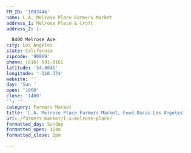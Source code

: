 ```yaml
---
FM_ID: '1003446'
name: L.A. Melrose Place Farmers Market
address_1: Melrose Place & Croft
address_2: |-

  8400 Melrose Ave
city: Los Angeles
state: California
zipcode: '90069'
phone: (818) 591-8161
latitude: '34.0841'
longitude: '-118.374'
website: ''
day: 'Sun '
open: '1000'
close: '1400'
'': ''
category: Farmers Market
title: 'L.A. Melrose Place Farmers Market, Food Oasis Los Angeles'
uri: /farmers-market/l-a-melrose-place/
formatted_day: Sunday
formatted_open: 10am
formatted_close: 2pm

---
```

